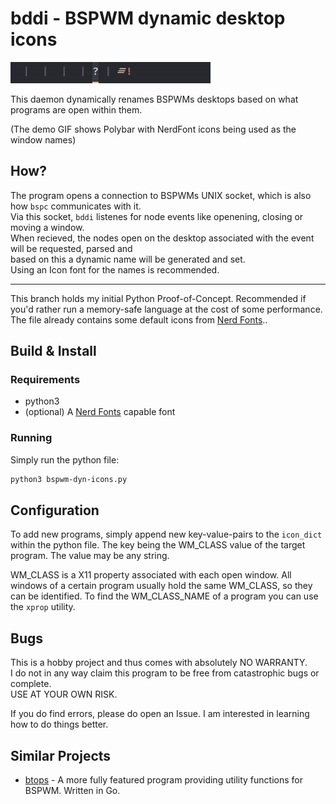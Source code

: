 # bddi - BSPWM dynamic desktop icons

![Example with Polybar and NerdFont icons](demo.gif)

This daemon dynamically renames BSPWMs desktops based on what programs are open within them.

(The demo GIF shows Polybar with NerdFont icons being used as the window names)

## How?
The program opens a connection to BSPWMs UNIX socket, which is also how `bspc` communicates with it.  
Via this socket, `bddi` listenes for node events like openening, closing or moving a window.  
When recieved, the nodes open on the desktop associated with the event will be requested, parsed and  
based on this a dynamic name will be generated and set.  
Using an Icon font for the names is recommended.

--- 

This branch holds my initial Python Proof-of-Concept. Recommended if you'd rather run a memory-safe 
language at the cost of some performance.
The file already contains some default icons from [Nerd Fonts](https://www.nerdfonts.com/)..

## Build & Install

### Requirements

* python3
* (optional) A [Nerd Fonts](https://www.nerdfonts.com/) capable font

### Running

Simply run the python file:

```sh
python3 bspwm-dyn-icons.py
```

## Configuration

To add new programs, simply append new key-value-pairs to the `icon_dict` within the python file.
The key being the WM_CLASS value of the target program. The value may be any string.

WM_CLASS is a X11 property associated with each open window.
All windows of a certain program usually hold the same WM_CLASS, so they can be identified.
To find the WM_CLASS_NAME of a program you can use the `xprop` utility.

## Bugs

This is a hobby project and thus comes with absolutely NO WARRANTY.  
I do not in any way claim this program to be free from catastrophic bugs or complete.  
USE AT YOUR OWN RISK.

If you do find errors, please do open an Issue.
I am interested in learning how to do things better.

## Similar Projects

* [btops](https://github.com/cmschuetz/btops) - A more fully featured program providing utility functions for BSPWM. Written in Go.  
